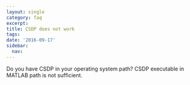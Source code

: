 ```yaml
---
layout: single
category: faq
excerpt: 
title: CSDP does not work
tags:
date: '2016-09-17'
sidebar:
  nav:
---
```


Do you have CSDP in your operating system path? CSDP executable in MATLAB path is not sufficient.
